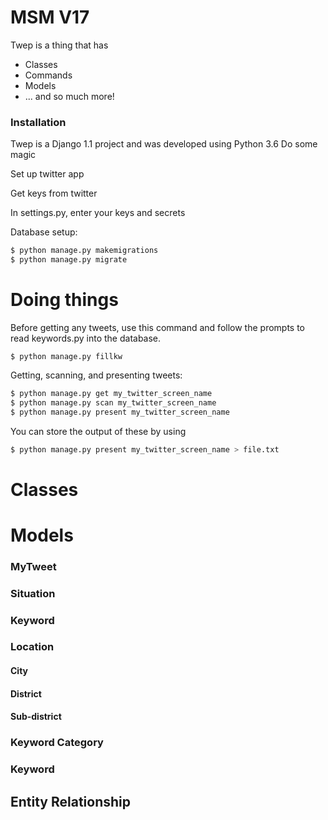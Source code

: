 # MSM V17

Twep is a thing that has

  - Classes
  - Commands
  - Models
  - ... and so much more!


### Installation

Twep is a Django 1.1 project and was developed using Python 3.6
Do some magic

Set up twitter app

Get keys from twitter

In settings.py, enter your keys and secrets

Database setup:

```sh
$ python manage.py makemigrations
$ python manage.py migrate
```

# Doing things
Before getting any tweets, use this command and follow the prompts to read keywords.py into the database.
```
$ python manage.py fillkw
```

Getting, scanning, and presenting tweets:
```sh
$ python manage.py get my_twitter_screen_name
$ python manage.py scan my_twitter_screen_name
$ python manage.py present my_twitter_screen_name
```

You can store the output of these by using
```sh
$ python manage.py present my_twitter_screen_name > file.txt
```

# Classes

# Models
### MyTweet
### Situation
### Keyword
### Location
#### City
#### District
#### Sub-district
### Keyword Category
### Keyword

## Entity Relationship



[kyrrr]: <https://github.com/kyrrr/>
[caterpiethug]: <https://github.com/caterpiethug/>
[git-repo-url]: <https://github.com/kyrrr/twep.git>

